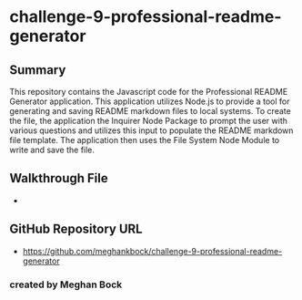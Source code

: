 # challenge-9-professional-readme-generator

## Summary
This repository contains the Javascript code for the Professional README Generator application. This application utilizes Node.js to provide a tool for generating and saving README markdown files to local systems. To create the file, the application the Inquirer Node Package to prompt the user with various questions and utilizes this input to populate the README markdown file template. The application then uses the File System Node Module to write and save the file.

## Walkthrough File
* 


## GitHub Repository URL
* https://github.com/meghankbock/challenge-9-professional-readme-generator


### created by Meghan Bock